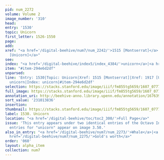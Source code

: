 ```yaml
---
pid: num_2272
volume: Volume 2
image_number: '310'
head:
entry: '1530'
topic: Unicorn
first_letter: 1526-1550
page:
add:
xref: "<a href='/digital-beehive/num7/num_2242/'>1515 [Montserrat]</a>|<a href='/digital-beehive/num8/num_2816/'>1917
  [Unicorn]</a>"
see:
index: "<a href='/digital-beehive/index5/index_4384/'>unicorn</a>|<a href='/digital-beehive/index5/index_4384/'>unicorn</a>"
item: "#item-294e6d2df"
unparsed:
line: 'Entry: 1530|Topic: Unicorn|Xref: 1515 [Montserrat]|Xref: 1917 [Unicorn]|Index:
  unicorn|Index: unicorn|#item-294e6d2df'
selection: https://stacks.stanford.edu/image/iiif/fm855tg5659/1607_0777/876,3836,2867,354/full/0/default.jpg
full_image: https://stacks.stanford.edu/image/iiif/fm855tg5659/1607_0777/full/full/0/default.jpg
annotation_uri: http://beehive-anno.library.upenn.edu/annotation/1676390994529
sort_value: '231013836'
insertion:
thumbnail: https://stacks.stanford.edu/image/iiif/fm855tg5659/1607_0777/876,3836,600,180/250,/0/default.jpg
label: 1530. Unicorn
location: "<a href='/digital-beehive/toc/toc2_300/'>Full Page</a>"
issue: 'This entry appears under two identical entries of the Octavo Index: two index
  entries for "unicorn" appear on image 3.50.'
also_in_entry: "<a href='/digital-beehive/num7/num_2273/'>Whale</a>|<a href='/digital-beehive/num7/num_2274/'>Cacao</a>|<a
  href='/digital-beehive/num7/num_2275/'>Gold's worth</a>"
order: '060'
layout: alpha_item
collection: num7
---
```

